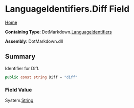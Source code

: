 # LanguageIdentifiers\.Diff Field

[Home](../../../README.md)

**Containing Type**: DotMarkdown\.[LanguageIdentifiers](../README.md)

**Assembly**: DotMarkdown\.dll

## Summary

Identifier for Diff\.

```csharp
public const string Diff = "diff"
```

### Field Value

System\.[String](https://docs.microsoft.com/en-us/dotnet/api/system.string)

